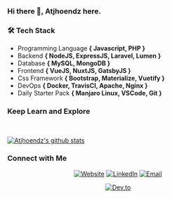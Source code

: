 ### Hi there 👋, Atjhoendz here.
<!--
<h3> 👨🏻‍💻 About Me </h3>

- 🤔 &nbsp; Exploring new technologies and developing software solutions and quick hacks.
- 🎓 &nbsp; Studying Computer Science and Mathematics at University of Massachusetts Amherst.
- 💼 &nbsp; Working as a Business Development Associate at VirtuBox InfoTech Private Limited.
- 🌱 &nbsp; Learning more about Cloud Architecture, Systems Design and Artificial Intelligence.
- ✍️ &nbsp; Pursuing Graphic Design and Blog Writing as hobbies/side hustles.
- Programming Language <b>{ Javascript, PHP, Golang }</b>
-->

### 🛠 Tech Stack

- Programming Language <b>{ Javascript, PHP }</b>
- Backend <b>{ NodeJS, ExpressJS, Laravel, Lumen }</b>
- Database <b>{ MySQL, MongoDB }</b>
- Frontend <b>{ VueJS, NuxtJS, GatsbyJS }</b>
- Css Framework <b>{ Bootstrap, Materialize, Vuetify }</b>
- DevOps <b>{ Docker, TravisCI, Apache, Nginx }</b>
- Daily Starter Pack <b>{ Manjaro Linux, VSCode, Git }</b>

### Keep Learn and Explore
<br/>

[![Atjhoendz's github stats](https://github-readme-stats.vercel.app/api?username=atjhoendz&count_private=true&show_icons=true)](https://github.com/atjhoendz)

### Connect with Me

<p align="center">
  <a target="_blank" href="https://atjhoendz.github.io/"><img alt="Website" src="https://img.shields.io/badge/Website-atjhoendz.github.io-blue?style=flat-square&logo=google-chrome"></a>
  <a target="_blank" href="https://www.linkedin.com/in/moh-achun-armando"><img alt="LinkedIn" src="https://img.shields.io/badge/LinkedIn-Moh%20Achun%20A-blue?style=flat-square&logo=linkedin"></a>
  <a target="_blank" href="mailto:achunarmando@gmail.com"><img alt="Email" src="https://img.shields.io/badge/Email-achunarmando@gmail.com-blue?style=flat-square&logo=gmail"></a>
</p>
<p align="center"> 
  <a target="_blank" href="https://dev.to/atjhoendz/"><img alt="Dev.to" src="https://img.shields.io/badge/Dev.to-atjhoendz-blue?style=flat-square&logo=dev.to"></a>
</p>

